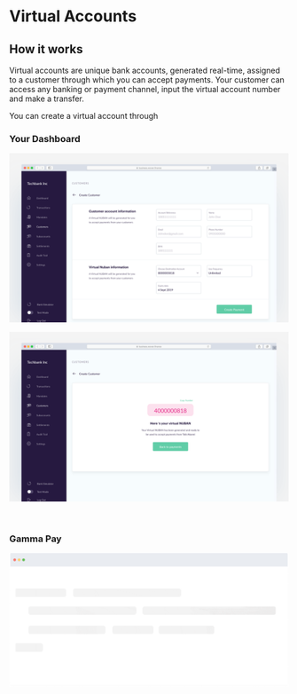 # Virtual Accounts
## How it works
Virtual accounts are unique bank accounts, generated real-time, assigned to a customer through which you can accept payments.
Your customer can access any banking or payment channel, input the virtual account number and make a transfer. 

You can create a virtual account through
### Your Dashboard

![create_customer](/assets/img/create_customer.svg)

![vnuban_created](/assets/img/vnuban_created.svg)




&nbsp;
### Gamma Pay
<div class="empty mt-2">

![Empty Logo](/assets/img/empty-code.png)
</div>